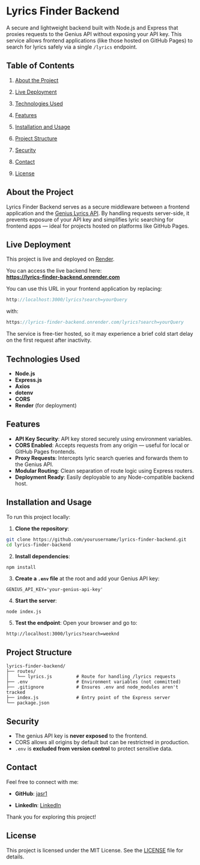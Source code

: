 # Lyrics Finder Backend
A secure and lightweight backend built with Node.js and Express that proxies requests to the Genius API without exposing your API key. This service allows frontend applications (like those hosted on GitHub Pages) to search for lyrics safely via a single `/lyrics` endpoint.


## Table of Contents

1. [About the Project](#about-the-project)

2. [Live Deployment](#live-deployment)

3. [Technologies Used](#technologies-used)

4. [Features](#features)

5. [Installation and Usage](#installation-and-usage)

6. [Project Structure](#project-structure)

7. [Security](#security)

8. [Contact](#contact)

9. [License](#license)


## About the Project

Lyrics Finder Backend serves as a secure middleware between a frontend application and the [Genius Lyrics API](https://docs.genius.com/). By handling requests server-side, it prevents exposure of your API key and simplifies lyric searching for frontend apps — ideal for projects hosted on platforms like GitHub Pages.


## Live Deployment

This project is live and deployed on [Render](https://render.com).

You can access the live backend here:  
**https://lyrics-finder-backend.onrender.com**

You can use this URL in your frontend application by replacing:
```js
http://localhost:3000/lyrics?search=yourQuery
```
with:
```js
https://lyrics-finder-backend.onrender.com/lyrics?search=yourQuery
```
The service is free-tier hosted, so it may experience a brief cold start delay on the first request after inactivity.


## Technologies Used

- **Node.js**
- **Express.js**
- **Axios**
- **dotenv**
- **CORS**
- **Render** (for deployment)


## Features

- **API Key Security**: API key stored securely using environment variables.
- **CORS Enabled**: Accepts requests from any origin — useful for local or GitHub Pages frontends.
- **Proxy Requests**: Intercepts lyric search queries and forwards them to the Genius API.
- **Modular Routing**: Clean separation of route logic using Express routers.
- **Deployment Ready**: Easily deployable to any Node-compatible backend host.


## Installation and Usage

To run this project locally:

1. **Clone the repository**:
```bash
git clone https://github.com/yourusername/lyrics-finder-backend.git
cd lyrics-finder-backend
```

2. **Install dependencies**:
```
npm install
```

3. **Create a `.env` file** at the root and add your Genius API key:
```
GENIUS_API_KEY='your-genius-api-key'
```

4. **Start the server**:
```
node index.js
```

5. **Test the endpoint**: Open your browser and go to:
```
http://localhost:3000/lyrics?search=weeknd
```

## Project Structure

```
lyrics-finder-backend/
├── routes/
│   └── lyrics.js         # Route for handling /lyrics requests
├── .env                  # Environment variables (not committed)
├── .gitignore            # Ensures .env and node_modules aren't tracked
├── index.js              # Entry point of the Express server
└── package.json
```

## Security
- The genius API key is **never exposed** to the frontend.
- CORS allows all origins by default but can be restrictred in production.
- `.env` is **excluded from version control** to protect sensitive data.

## Contact

Feel free to connect with me:

- **GitHub**: [jasr1](https://github.com/jasr1)

- **LinkedIn**: [LinkedIn](https://www.linkedin.com/in/jasrandhawa-softwaredeveloper/)


Thank you for exploring this project!

## License

This project is licensed under the MIT License. See the [LICENSE](LICENSE) file for details.